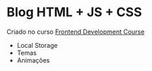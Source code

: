 # Blog HTML + JS + CSS
Criado no curso <a href="https://www.youtube.com/watch?v=Aj7HLsJenVg">Frontend Development Course</a>

- Local Storage
- Temas
- Animações
